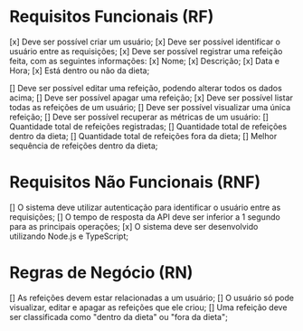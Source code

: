# Requisitos Funcionais (RF)

[x] Deve ser possível criar um usuário;
[x] Deve ser possível identificar o usuário entre as requisições;
[x] Deve ser possível registrar uma refeição feita, com as seguintes informações:
[x] Nome;
[x] Descrição;
[x] Data e Hora;
[x] Está dentro ou não da dieta;

[] Deve ser possível editar uma refeição, podendo alterar todos os dados acima;
[] Deve ser possível apagar uma refeição;
[x] Deve ser possível listar todas as refeições de um usuário;
[] Deve ser possível visualizar uma única refeição;
[] Deve ser possível recuperar as métricas de um usuário:
[] Quantidade total de refeições registradas;
[] Quantidade total de refeições dentro da dieta;
[] Quantidade total de refeições fora da dieta;
[] Melhor sequência de refeições dentro da dieta;


# Requisitos Não Funcionais (RNF)
[] O sistema deve utilizar autenticação para identificar o usuário entre as requisições;
[] O tempo de resposta da API deve ser inferior a 1 segundo para as principais operações;
[x] O sistema deve ser desenvolvido utilizando Node.js e TypeScript;


# Regras de Negócio (RN)
[] As refeições devem estar relacionadas a um usuário;
[] O usuário só pode visualizar, editar e apagar as refeições que ele criou;
[] Uma refeição deve ser classificada como "dentro da dieta" ou "fora da dieta";
